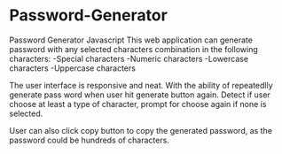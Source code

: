 # Password-Generator
Password Generator Javascript
This web application can generate password with any selected characters combination in the following characters:
    -Special characters
    -Numeric characters
    -Lowercase characters
    -Uppercase characters

The user interface is responsive and neat. With the ability of repeatedlly generate pass word when user hit generate button again. Detect if user choose at least a type of character, prompt for choose again if none is selected.

User can also click copy button to copy the generated password, as the password could be hundreds of characters.

